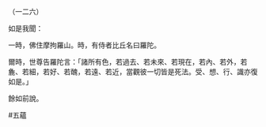 （一二六）

如是我聞：

一時，佛住摩拘羅山。時，有侍者比丘名曰羅陀。

爾時，世尊告羅陀言：「諸所有色，若過去、若未來、若現在，若內、若外，若麁、若細，若好、若醜，若遠、若近，當觀彼一切皆是死法。受、想、行、識亦復如是。」

餘如前說。



#五蘊
